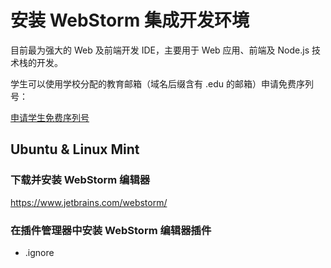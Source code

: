 # 安装 WebStorm 集成开发环境

目前最为强大的 Web 及前端开发 IDE，主要用于 Web 应用、前端及 Node.js 技术栈的开发。

学生可以使用学校分配的教育邮箱（域名后缀含有 .edu 的邮箱）申请免费序列号：

[申请学生免费序列号](https://www.jetbrains.com/student/)

## Ubuntu & Linux Mint

### 下载并安装 WebStorm 编辑器

https://www.jetbrains.com/webstorm/

### 在插件管理器中安装 WebStorm 编辑器插件
- .ignore
